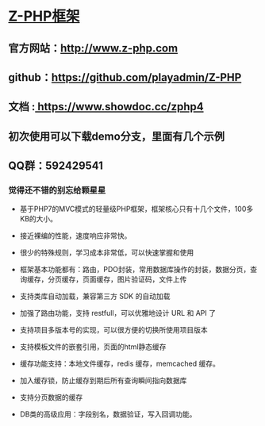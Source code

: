 # [Z-PHP框架](http://www.z-php.com)
## 官方网站：<a href="http://www.z-php.com/" target="_blank">http://www.z-php.com</a>
## github：<a href="https://github.com/playadmin/Z-PHP" target="_blank">https://github.com/playadmin/Z-PHP</a>
## 文档 :<a href="https://www.showdoc.cc/zphp4" target="_blank"> https://www.showdoc.cc/zphp4</a>
## 初次使用可以下载demo分支，里面有几个示例
## QQ群：592429541
### 觉得还不错的别忘给颗星星

- 基于PHP7的MVC模式的轻量级PHP框架，框架核心只有十几个文件，100多KB的大小。

- 接近裸编的性能，速度响应非常快。

- 很少的特殊规则，学习成本非常低，可以快速掌握和使用

- 框架基本功能都有：路由，PDO封装，常用数据库操作的封装，数据分页，查询缓存，分页缓存，页面缓存，图片验证码，文件上传

- 支持类库自动加载，兼容第三方 SDK 的自动加载

- 加强了路由功能，支持 restfull，可以优雅地设计 URL 和 API 了

- 支持项目多版本号的实现，可以很方便的切换所使用项目版本

- 支持模板文件的嵌套引用，页面的html静态缓存

- 缓存功能支持：本地文件缓存，redis 缓存，memcached 缓存。

- 加入缓存锁，防止缓存到期后所有查询瞬间指向数据库

- 支持分页数据的缓存

- DB类的高级应用：字段别名，数据验证，写入回调功能。
